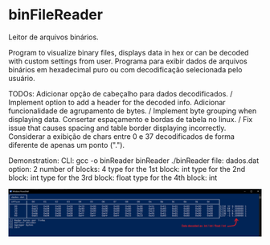 # binFileReader
Leitor de arquivos binários.

Program to visualize binary files, displays data in hex or can be decoded with custom settings from user.
Programa para exibir dados de arquivos binários em hexadecimal puro ou com decodificação selecionada pelo usuário.



TODOs:
Adicionar opção de cabeçalho para dados decodificados. / Implement option to add a header for the decoded info.
Adicionar funcionalidade de agrupamento de bytes. / Implement byte grouping when displaying data.
Consertar espaçamento e bordas de tabela no linux. / Fix issue that causes spacing and table border displaying incorrectly.
Considerar a exibição de chars entre 0 e 37 decodificados de forma diferente de apenas um ponto (".").

Demonstration:
CLI:
gcc -o binReader binReader
./binReader
file: dados.dat
option: 2
number of blocks: 4
type for the 1st block: int
type for the 2nd block: int
type for the 3rd block: float
type for the 4th block: int

![alt text](/example.png)